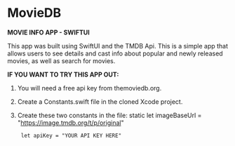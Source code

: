 # MovieDB
**MOVIE INFO APP - SWIFTUI**

This app was built using SwiftUI and the TMDB Api. 
This is a simple app that allows users to see details and cast info about popular and newly released movies, as well as search for movies. 


**IF YOU WANT TO TRY THIS APP OUT:**
1. You will need a free api key from themoviedb.org.
2. Create a Constants.swift file in the cloned Xcode project.
3. Create these two constants in the file: 
        static let imageBaseUrl = "https://image.tmdb.org/t/p/original" 
        
        let apiKey = "YOUR API KEY HERE"
